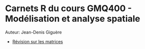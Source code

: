 # Carnets R du cours GMQ400 - Modélisation et analyse spatiale

Auteur: Jean-Denis Giguère


* [Révision sur les matrices](revision_matrices.nb.html)
